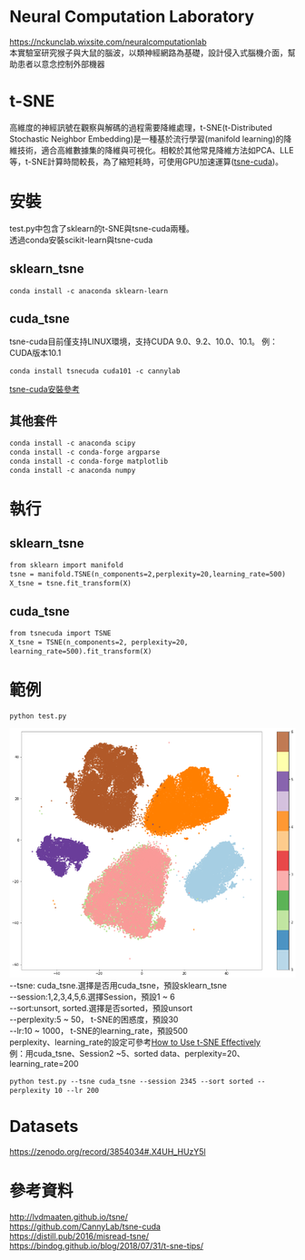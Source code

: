 # Neural Computation Laboratory
https://nckunclab.wixsite.com/neuralcomputationlab  
本實驗室研究猴子與大鼠的腦波，以類神經網路為基礎，設計侵入式腦機介面，幫助患者以意念控制外部機器
# t-SNE
高維度的神經訊號在觀察與解碼的過程需要降維處理，t-SNE(t-Distributed Stochastic Neighbor Embedding)是一種基於流行學習(manifold learning)的降維技術，適合高維數據集的降維與可視化。相較於其他常見降維方法如PCA、LLE等，t-SNE計算時間較長，為了縮短耗時，可使用GPU加速運算([tsne-cuda](https://github.com/CannyLab/tsne-cuda))。

# 安裝
test.py中包含了sklearn的t-SNE與tsne-cuda兩種。  
透過conda安裝scikit-learn與tsne-cuda
## sklearn_tsne

    conda install -c anaconda sklearn-learn
## cuda_tsne
tsne-cuda目前僅支持LINUX環境，支持CUDA 9.0、9.2、10.0、10.1。
例：CUDA版本10.1  

    conda install tsnecuda cuda101 -c cannylab
[ tsne-cuda安裝參考](https://github.com/CannyLab/tsne-cuda/wiki)  
## 其他套件

    conda install -c anaconda scipy
    conda install -c conda-forge argparse
    conda install -c conda-forge matplotlib
    conda install -c anaconda numpy
# 執行
## sklearn_tsne

    from sklearn import manifold
    tsne = manifold.TSNE(n_components=2,perplexity=20,learning_rate=500)
    X_tsne = tsne.fit_transform(X)
## cuda_tsne

    from tsnecuda import TSNE
    X_tsne = TSNE(n_components=2, perplexity=20, learning_rate=500).fit_transform(X)
# 範例
    python test.py
![](test/results.png)  
--tsne: cuda_tsne.選擇是否用cuda_tsne，預設sklearn_tsne  
--session:1,2,3,4,5,6.選擇Session，預設1 ~ 6  
--sort:unsort, sorted.選擇是否sorted，預設unsort  
--perplexity:5 ~ 50， t-SNE的困惑度，預設30  
--lr:10 ~ 1000， t-SNE的learning_rate，預設500  
perplexity、learning_rate的設定可參考[How to Use t-SNE Effectively](https://distill.pub/2016/misread-tsne/)  
例：用cuda_tsne、Session2 ~5、sorted data、perplexity=20、learning_rate=200

    python test.py --tsne cuda_tsne --session 2345 --sort sorted --perplexity 10 --lr 200  
# Datasets
https://zenodo.org/record/3854034#.X4UH_HUzY5l
# 參考資料
http://lvdmaaten.github.io/tsne/  
https://github.com/CannyLab/tsne-cuda  
https://distill.pub/2016/misread-tsne/  
https://bindog.github.io/blog/2018/07/31/t-sne-tips/  


